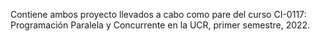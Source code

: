 Contiene ambos proyecto llevados a cabo como pare del curso CI-0117: Programación Paralela y Concurrente en la UCR, primer semestre, 2022.
